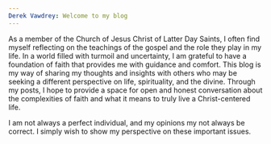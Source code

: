 ```yaml
---
Derek Vawdrey: Welcome to my blog
---
```

As a member of the Church of Jesus Christ of Latter Day Saints, I often find myself reflecting on the teachings of the gospel and the role they play in my life. In a world filled with turmoil and uncertainty, I am grateful to have a foundation of faith that provides me with guidance and comfort. This blog is my way of sharing my thoughts and insights with others who may be seeking a different perspective on life, spirituality, and the divine. Through my posts, I hope to provide a space for open and honest conversation about the complexities of faith and what it means to truly live a Christ-centered life.

I am not always a perfect individual, and my opinions my not always be correct. I simply wish to show my perspective on these important issues.
